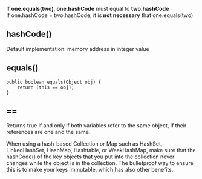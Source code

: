 If **one.equals(two)**, **one.hashCode** must equal to **two.hashCode**  
If one.hashCode = two.hashCode, it is **not necessary** that one.equals(two)



## hashCode()
Default implementation: memory address in integer value   

## equals()
```
public boolean equals(Object obj) {
    return (this == obj);
}
```
## ==
Returns true if and only if both variables refer to the same object, if their references are one and the same.


When using a hash-based Collection or Map such as HashSet, LinkedHashSet, HashMap, Hashtable, or WeakHashMap, make sure that the hashCode() of the key objects that you put into the collection never changes while the object is in the collection. The bulletproof way to ensure this is to make your keys immutable, which has also other benefits.  
